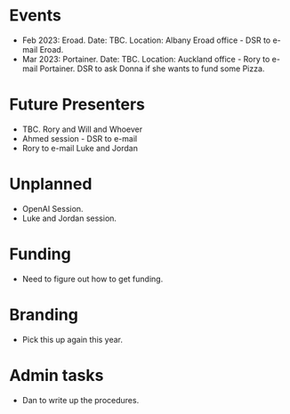 # Events
- Feb 2023: Eroad. Date: TBC. Location: Albany Eroad office - DSR to e-mail Eroad.
- Mar 2023: Portainer. Date: TBC. Location: Auckland office - Rory to e-mail Portainer. DSR to ask Donna if she wants to fund some Pizza.

# Future Presenters
- TBC. Rory and Will and Whoever
- Ahmed session - DSR to e-mail
- Rory to e-mail Luke and Jordan

# Unplanned
- OpenAI Session.
- Luke and Jordan session.

# Funding
- Need to figure out how to get funding.

# Branding
- Pick this up again this year.

# Admin tasks
- Dan to write up the procedures.
